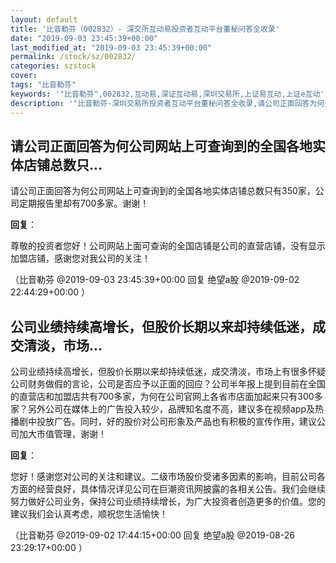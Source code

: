 ```yaml
---
layout: default
title: '比音勒芬（002832）- 深交所互动易投资者互动平台董秘问答全收录'
date: "2019-09-03 23:45:39+00:00"
last_modified_at: "2019-09-03 23:45:39+00:00"
permalink: /stock/sz/002832/
categories: szstock
cover: 
tags: "比音勒芬"
keywords: '"比音勒芬",002832,互动易,深证互动易,深圳交易所,上证易互动,上证e互动'
description: '"比音勒芬-深圳交易所投资者互动平台董秘问答全收录,请公司正面回答为何公司网站上可查询到的全国各地实体店铺总数只有350家，公司定期报告里却有700多家。谢谢！"'
---
```


## 请公司正面回答为何公司网站上可查询到的全国各地实体店铺总数只...

请公司正面回答为何公司网站上可查询到的全国各地实体店铺总数只有350家，公司定期报告里却有700多家。谢谢！

**回复**：

尊敬的投资者您好！公司网站上面可查询的全国店铺是公司的直营店铺，没有显示加盟店铺，感谢您对我公司的关注！ 

（比音勒芬  @2019-09-03 23:45:39+00:00 回复 绝望a股  @2019-09-02 22:44:29+00:00 ）

## 公司业绩持续高增长，但股价长期以来却持续低迷，成交清淡，市场...

公司业绩持续高增长，但股价长期以来却持续低迷，成交清淡，市场上有很多怀疑公司财务做假的言论，公司是否应予以正面的回应？公司半年报上提到目前在全国的直营店和加盟店共有700多家，为何在公司官网上各省市店面加起来只有300多家？另外公司在媒体上的广告投入较少，品牌知名度不高，建议多在视频app及热播剧中投放广告。同时，好的股价对公司形象及产品也有积极的宣传作用，建议公司加大市值管理，谢谢！

**回复**：

您好！感谢您对公司的关注和建议。二级市场股价受诸多因素的影响，目前公司各方面的经营良好，具体情况详见公司在巨潮资讯网披露的各相关公告。我们会继续努力做好公司业务，保持公司业绩持续增长，为广大投资者创造更多的价值。您的建议我们会认真考虑，顺祝您生活愉快！ 

（比音勒芬  @2019-09-02 17:44:15+00:00 回复 绝望a股  @2019-08-26 23:29:17+00:00 ）


